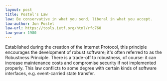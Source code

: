 ```yaml
---
layout: post
title: Postel's Law
law: Be conservative in what you send, liberal in what you accept.
law-author: Jon Postel
law-url: https://tools.ietf.org/html/rfc760
law-year: 1980
---
```


Established during the creation of the Internet Protocol, this principle encourages the development of robust software; it's often referred to as the Robustness Principle. There is a trade-off to robustness, of course: it can increase maintenance costs and compromise security if not implemented properly. This law conflicts to some degree with certain kinds of software interfaces, e.g. event-carried state transfer.